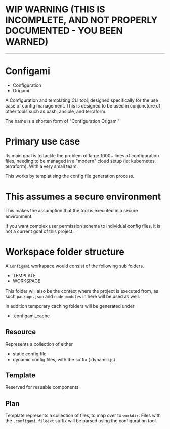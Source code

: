 # WIP WARNING (THIS IS INCOMPLETE, AND NOT PROPERLY DOCUMENTED - YOU BEEN WARNED)

---

# Configami

- Configuration
- Origami

A Configuration and templating CLI tool, designed specifically for the use case of config management.
This is designed to be used in conjuncture of other tools such as bash, ansible, and terraform.

The name is a shorten form of "Configuration Origami"

# Primary use case

Its main goal is to tackle the problem of large 1000+ lines of configuration files,
needing to be managed in a "modern" cloud setup (ie: kubernetes, terraform). With a very small team.

This works by templatising the config file generation process. 

# This assumes a secure environment

This makes the assumption that the tool is executed in a secure environment.

If you want complex user permission schema to individual config files, it is not a current goal of this project.

# Workspace folder structure

A `Configami` workspace would consist of the following sub folders.

- TEMPLATE
- WORKSPACE

This folder will also be the context where the project is executed from,
as such `package.json` and `node_modules` in here will be used as well.

In addition temporary caching folders will be generated under

- .configami_cache

## Resource 

Represents a collection of either 

- static config file
- dynamic config files, with the suffix (.dynamic.js)

## Template 

Reserved for resuable components

## Plan

Template represents a collection of files, to map over to `workdir`.
Files with the `.configami.fileext` suffix will be parsed using the configuration tool.
